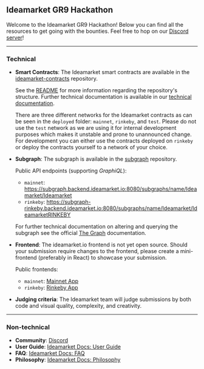 ## Ideamarket GR9 Hackathon

Welcome to the Ideamarket GR9 Hackathon! Below you can find all the resources to get going with the bounties. Feel free to hop on our [Discord server](https://discord.com/invite/zaXZXGE4Ke)!

---

### Technical

- **Smart Contracts**: The Ideamarket smart contracts are available in the [ideamarket-contracts](https://github.com/Ideamarket/ideamarket-contracts) repository.
  
  See the [README](https://github.com/Ideamarket/ideamarket-contracts/blob/master/README.md) for more information regarding the repository's structure. Further technical documentation is available in our [technical documentation](https://docs.ideamarket.io/contracts/overview).

  There are three different networks for the Ideamarket contracts as can be seen in the `deployed` folder: `mainnet`, `rinkeby`, and `test`. Please do not use the `test` network as we are using it for internal development purposes which makes it unstable and prone to unannounced change. For development you can either use the contracts deployed on `rinkeby` or deploy the contracts yourself to a network of your choice.
  
- **Subgraph**: The subgraph is available in the [subgraph](https://github.com/Ideamarket/subgraph) repository.

  Public API endpoints (supporting *GraphiQL*):
  - `mainnet`: https://subgraph.backend.ideamarket.io:8080/subgraphs/name/Ideamarket/Ideamarket
  - `rinkeby`: https://subgraph-rinkeby.backend.ideamarket.io:8080/subgraphs/name/Ideamarket/IdeamarketRINKEBY

  For further technical documentation on altering and querying the subgraph see the official [The Graph](https://thegraph.com/docs/introduction#what-the-graph-is) documentation.
  
- **Frontend**: The ideamarket.io frontend is not yet open source. Should your submission require changes to the frontend, please create a mini-frontend (preferably in React) to showcase your submission.

  Public frontends:
  - `mainnet`: [Mainnet App](https://ideamarket.io)
  - `rinkeby`: [Rinkeby App](https://rinkeby.ideamarket.io)

- **Judging criteria**: The Ideamarket team will judge submissions by both code and visual quality, complexity, and creativity. 


---

### Non-technical

- **Community**: [Discord](https://discord.com/invite/zaXZXGE4Ke)
- **User Guide**: [Ideamarket Docs: User Guide](https://docs.ideamarket.io/user-guide/overview-2-1-minute-read)
- **FAQ**: [Ideamarket Docs: FAQ](https://docs.ideamarket.io/faq/faq-prediction-market)
- **Philosophy**: [Ideamarket Docs: Philosophy](https://docs.ideamarket.io/philosophy/philosophy-menu)
